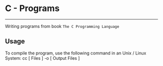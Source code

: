#  C - Programs
---
Writing programs from book ` The C Programming Language `

##  Usage
To compile the program, use the following command in an Unix / Linux System:
    cc [ Files ] -o [ Output Files ]

